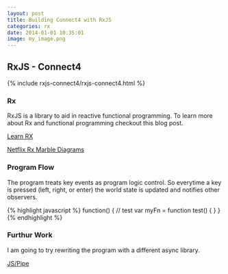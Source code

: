 ```yaml
---
layout: post
title: Building Connect4 with RxJS
categories: rx
date: 2014-01-01 10:35:01
image: my_image.png
---
```


RxJS - Connect4
---------------

{% include rxjs-connect4/rxjs-connect4.html %}

### Rx
RxJS is a library to aid in reactive functional programming.  To learn more about Rx and functional programming checkout this blog post.

[Learn RX](http://reactive-extensions.github.io/learnrx)

[Netflix Rx Marble Diagrams](http://netflix.github.io/RxJava/javadoc/rx/Observable.html)

### Program Flow
The program treats key events as program logic control.  So everytime a key is pressed (left, right, or enter) the world state
is updated and notifies other observers.

{% highlight javascript %}
function() {
    // test
    var myFn = function test() { }
}
{% endhighlight %}

### Furthur Work
I am going to try rewriting the program with a different async library.

[JS/Pipe](http://jspipe.org/)
